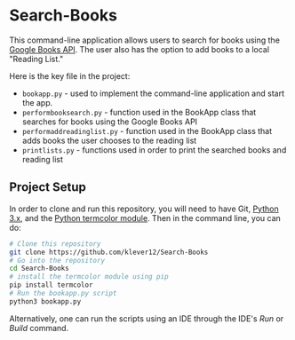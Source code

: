 # Search-Books

This command-line application allows users to search for books using the [Google Books API](https://developers.google.com/books). The user also has the option to add books to a local "Reading List."

Here is the key file in the project: 

- `bookapp.py` - used to implement the command-line application and start the app.
- `performbooksearch.py` - function used in the BookApp class that searches for books using the Google Books API
- `performaddreadinglist.py` - function used in the BookApp class that adds books the user chooses to the reading list
- `printlists.py` - functions used in order to print the searched books and reading list

## Project Setup 

In order to clone and run this repository, you will need to have Git, [Python 3.x](https://www.python.org/download/releases/3.0/), and the [Python termcolor module](https://pypi.org/project/termcolor/). Then in the command line, you can do:  


```bash
# Clone this repository
git clone https://github.com/klever12/Search-Books
# Go into the repository
cd Search-Books
# install the termcolor module using pip
pip install termcolor
# Run the bookapp.py script
python3 bookapp.py
```

Alternatively, one can run the scripts using an IDE through the IDE's *Run* or *Build* command. 
